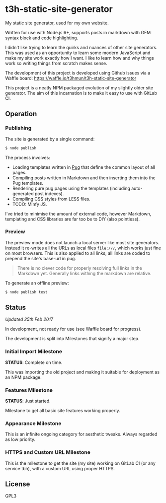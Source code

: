 # t3h-static-site-generator

My static site generator, used for my own website.

Written for use with Node.js 6+, supports posts in markdown with GFM syntax block and code highlighting.

I didn't like trying to learn the quirks and nuances of other site generators.
This was used as an opportunity to learn some modern JavaScript and make my site work exactly how I want.
I like to learn how and why things work so writing things from scratch makes sense.

The development of this project is developed using Github issues via a Waffle board:
https://waffle.io/t3hmun/t3h-static-site-generator

This project is a neatly NPM packaged evolution of my slightly older site generator.
The aim of this incarnation is to make it easy to use with GitLab CI.


## Operation

### Publishing

The site is generated by a single command:

```bash
$ node publish
```

The process involves:

* Loading templates written in [Pug](http://pugjs.org) that define the common layout of all pages.
* Compiling posts written in Markdown and then inserting them into the Pug templates.
* Rendering pure pug pages using the templates (including auto-generated post indexes).
* Compiling CSS styles from LESS files.
* TODO: Minfy JS.

I've tried to minimise the amount of external code, however Markdown,
templating and CSS libraries are far too be to DIY (also pointless).

### Preview

The preview mode does not launch a local server like most site generators.
Instead it re-writes all the URLs as local files `file:///`, which works just fine on most browsers.
This is also applied to all links; all links are coded to prepend the site's base-url in pug.

> There is no clever code for properly resolving full links in the Markdown yet.
> Generally links withing the markdown are relative.

To generate an offline preview:

```bash
$ node publish test
```


## Status

_Updated 25th Feb 2017_

In development, not ready for use (see Waffle board for progress).

The development is split into Milestones that signify a major step.

### Initial Import Milestone

**STATUS**: Complete on time.

This was importing the old project and making it suitable for deployment as an NPM package.


### Features Milestone

**STATUS**: Just started.

Milestone to get all basic site features working properly.


### Appearance Milestone

This is an infinite ongoing category for aesthetic tweaks.
Always regarded as low priority.


### HTTPS and Custom URL Milestone

This is the milestone to get the site (my site) working on GitLab CI (or any service tbh),
with a custom URL using proper HTTPS.


## License

GPL3